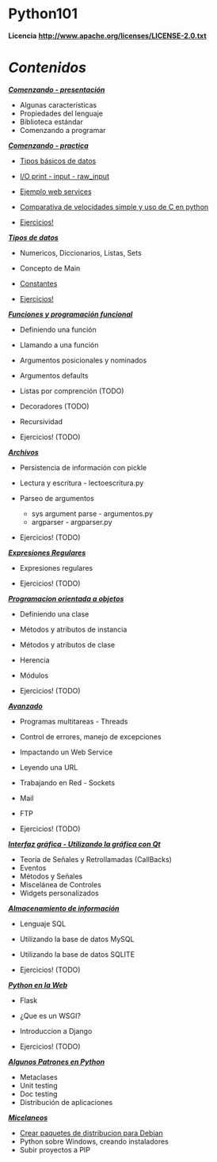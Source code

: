 Python101
=========

**Licencia**
__http://www.apache.org/licenses/LICENSE-2.0.txt__

**_Contenidos_**
================

[**_Comenzando - presentación_**](python_101_01.pdf)
* Algunas características
* Propiedades del lenguaje
* Biblioteca estándar
* Comenzando a programar

[**_Comenzando - practica_**](1.0-comenzando)
* [Tipos básicos de datos](1.0-comenzando/src/main.py)
* [I/O print - input - raw_input](1.0-comenzando/src/main.py)
* [Ejemplo web services](1.0-comenzando/src/ejemplosWS)
* [Comparativa de velocidades simple y uso de C en python](1.0-comenzando/src/ejemplosC)

* [Ejercicios!](1.0-comenzando/src/ejercicios.txt)

[**_Tipos de datos_**](1.5-tipos-de-datos)
* Numericos, Diccionarios, Listas, Sets
* Concepto de Main
* [Constantes](1.5-tipos-de-datos/src/constantes.py)

* [Ejercicios!](1.5-tipos-de-datos/src/ejercicios.txt)

[**_Funciones y programación funcional_**](1.5-tipos-de-datos)
* Definiendo una función
* Llamando a una función
* Argumentos posicionales y nominados
* Argumentos defaults
* Listas por comprención (TODO)
* Decoradores (TODO)
* Recursividad

* Ejercicios! (TODO)

[**_Archivos_**](2.5-archivos)
* Persistencia de información con pickle
* Lectura y escritura - lectoescritura.py
* Parseo de argumentos
	* sys argument parse - argumentos.py
	* argparser - argparser.py

* Ejercicios! (TODO)

[**_Expresiones Regulares_**](4.0-expresiones-regulares)
* Expresiones regulares

* Ejercicios! (TODO)

[**_Programacion orientada a objetos_**](3.0-clases-y-objetos)
* Definiendo una clase
* Métodos y atributos de instancia
* Métodos y atributos de clase
* Herencia
* Módulos

* Ejercicios! (TODO)

[**_Avanzado_**]()
* Programas multitareas - Threads
* Control de errores, manejo de excepciones

* Impactando un Web Service
* Leyendo una URL
* Trabajando en Red - Sockets
* Mail
* FTP

* Ejercicios! (TODO)

[**_Interfaz gráfica - Utilizando la gráfica con Qt_**]()
* Teoría de Señales y Retrollamadas (CallBacks)
* Eventos
* Métodos y Señales
* Miscelánea de Controles
* Widgets personalizados

[**_Almacenamiento de información_**]()
* Lenguaje SQL
* Utilizando la base de datos MySQL
* Utilizando la base de datos SQLITE

* Ejercicios! (TODO)

[**_Python en la Web_**]()
* Flask
* ¿Que es un WSGI?
* Introduccion a Django

* Ejercicios! (TODO)

[**_Algunos Patrones en Python_**]()
* Metaclases
* Unit testing
* Doc testing
* Distribución de aplicaciones

[**_Micelaneos_**](11.0-dist)
* [Crear paquetes de distribucion para Debian](11.0-dist/dist_debian.txt)
* Python sobre Windows, creando instaladores
* Subir proyectos a PIP
